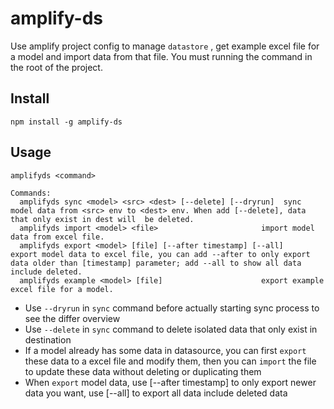 # amplify-ds

Use amplify project config to manage `datastore` , get example excel file for a model and import data from that file. You must running the command in the root of the project.

## Install
```
npm install -g amplify-ds
```

## Usage

```
amplifyds <command>

Commands:
  amplifyds sync <model> <src> <dest> [--delete] [--dryrun]  sync model data from <src> env to <dest> env. When add [--delete], data that only exist in dest will  be deleted.
  amplifyds import <model> <file>                       import model data from excel file.
  amplifyds export <model> [file] [--after timestamp] [--all]     export model data to excel file, you can add --after to only export data older than [timestamp] parameter; add --all to show all data include deleted.
  amplifyds example <model> [file]                      export example excel file for a model.

```
* Use `--dryrun` in `sync` command before actually starting sync process to see the differ overview
* Use `--delete` in `sync` command to delete isolated data that only exist in destination
* If a model already has some data in datasource, you can first `export` these data to a excel file and modify them, then you can `import` the file to update these data without deleting or duplicating them
* When `export` model data, use [--after timestamp] to only export newer data you want, use [--all] to export all data include deleted data

